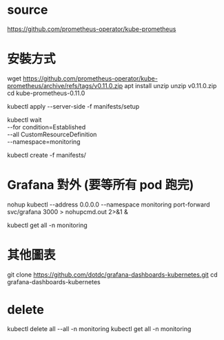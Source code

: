 
# source
https://github.com/prometheus-operator/kube-prometheus

# 安裝方式
wget https://github.com/prometheus-operator/kube-prometheus/archive/refs/tags/v0.11.0.zip
apt install unzip
unzip v0.11.0.zip
cd kube-prometheus-0.11.0

kubectl apply --server-side -f manifests/setup

kubectl wait \
	--for condition=Established \
	--all CustomResourceDefinition \
	--namespace=monitoring

kubectl create -f manifests/

# Grafana 對外 (要等所有 pod 跑完)
nohup kubectl --address 0.0.0.0 --namespace monitoring port-forward svc/grafana 3000 > nohupcmd.out 2>&1 &

kubectl get all -n monitoring


# 其他圖表
git clone https://github.com/dotdc/grafana-dashboards-kubernetes.git
cd grafana-dashboards-kubernetes

# delete
kubectl delete all --all -n monitoring
kubectl get all -n monitoring